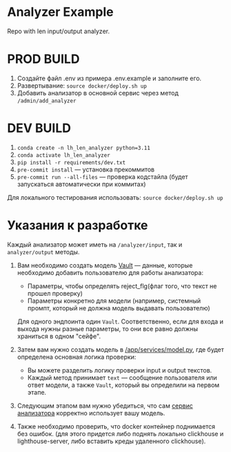 # Analyzer Example
Repo with len input/output analyzer.


# PROD BUILD
1. Создайте файл .env из примера .env.example и заполните его.
2. Развертывание: `source docker/deploy.sh up`
3. Добавить анализатор в основной сервис через метод `/admin/add_analyzer`


# DEV BUILD
1. `conda create -n lh_len_analyzer python=3.11`
2. `conda activate lh_len_analyzer`
3. `pip install -r requirements/dev.txt`
4. `pre-commit install` — установка прекоммитов
5. `pre-commit run --all-files` — проверка кодстайла (будет запускаться автоматически при коммитах)

Для локального тестирования использовать: `source docker/deploy.sh up`


# Указания к разработке
Каждый анализатор может иметь на `/analyzer/input`, так и `analyzer/output` методы.

1. Вам необходимо создать модель [Vault](./app/models/vault.py) — данные, которые необходимо добавить пользователю для работы анализатора:
    - Параметры, чтобы определять reject_flg(флаг того, что текст не прошел проверку)
    - Параметры конкретно для модели (например, системный промпт, который не должна модель выдавать пользователю)

    Для одного эндпоинта один `Vault`. Соответственно, если для входа и выхода нужны разные параметры, то они все равно должны храниться в одном "сейфе".

2. Затем вам нужно создать модель в [/app/services/model.py](./app/services/model.py), где будет определена основная логика проверки:
    - Вы можете разделить логику проверки input и output текстов.
    - Каждый метод принимает `text` — сообщение пользователя или ответ модели, а также `Vault`, который вы определили на первом этапе.

3. Следующим этапом вам нужно убедиться, что сам [сервис анализатора](./app/services/analyzer.py) корректно использует вашу модель.

4. Также необходимо проверить, что docker контейнер поднимается без ошибок. (для этого придется либо поднять локально clickhouse и lighthouse-server, либо вставить креды удаленного clickhouse).
